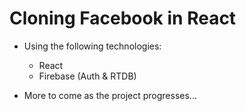 # Cloning Facebook in React

- Using the following technologies:

  - React
  - Firebase (Auth & RTDB)

- More to come as the project progresses...
